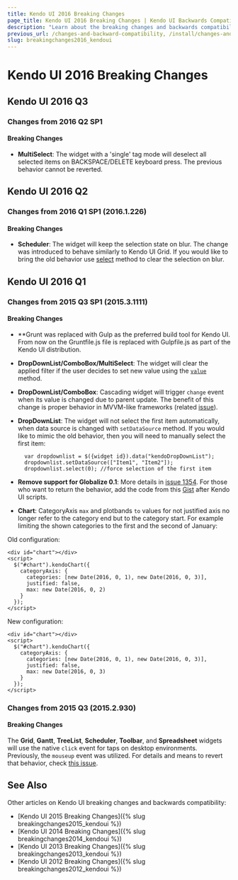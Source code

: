 ```yaml
---
title: Kendo UI 2016 Breaking Changes
page_title: Kendo UI 2016 Breaking Changes | Kendo UI Backwards Compatibility
description: "Learn about the breaking changes and backwards compatibility released by Kendo UI in 2016."
previous_url: /changes-and-backward-compatibility, /install/changes-and-backward-compatibility, /backward-compatibility
slug: breakingchanges2016_kendoui
---
```


# Kendo UI 2016 Breaking Changes

## Kendo UI 2016 Q3

### Changes from 2016 Q2 SP1

#### Breaking Changes

* **MultiSelect**: The widget with a 'single' tag mode will deselect all selected items on BACKSPACE/DELETE keyboard press. The previous behavior cannot be reverted.

## Kendo UI 2016 Q2

### Changes from 2016 Q1 SP1 (2016.1.226)

#### Breaking Changes

* **Scheduler**: The widget will keep the selection state on blur. The change was introduced to behave similarly to Kendo UI Grid. If you would like to bring the old behavior use [select](http://docs.telerik.com/kendo-ui/api/javascript/ui/scheduler#methods-select) method to clear the selection on blur.

## Kendo UI 2016 Q1

### Changes from 2015 Q3 SP1 (2015.3.1111)

#### Breaking Changes

* **Grunt was replaced with Gulp as the preferred build tool for Kendo UI. From now on the Gruntfile.js file is replaced with Gulpfile.js as part of the Kendo UI distribution.

* **DropDownList/ComboBox/MultiSelect**: The widget will clear the applied filter if the user decides to set new value using the [`value`](/api/javascript/ui/dropdownlist#methods-value) method.

* **DropDownList/ComboBox**: Cascading widget will trigger `change` event when its value is changed due to parent update. The benefit of this change is proper behavior in MVVM-like frameworks  (related [issue](https://github.com/telerik/kendo-ui-core/issues/661)).

* **DropDownList**: The widget will not select the first item automatically, when data source is changed with `setDataSource` method. If you would like to mimic the old behavior, then you will need to manually select the first item:

        var dropdownlist = $({widget id}).data("kendoDropDownList");
        dropdownlist.setDataSource(["Item1", "Item2"]);
        dropdownlist.select(0); //force selection of the first item

* **Remove support for Globalize 0.1**: More details in [issue 1354](https://github.com/telerik/kendo-ui-core/issues/1354).
For those who want to return the behavior, add the code from this [Gist](https://gist.github.com/ggkrustev/52bf4558ecd1794e5d94#file-kendo-ui-support-for-globalize-0-1) after Kendo UI scripts.

* **Chart**: CategoryAxis `max` and plotbands `to` values for not justified axis no longer refer to the category end but to the category start. For example limiting the shown categories to the first and the second of January:

Old configuration:

    <div id="chart"></div>
    <script>
      $("#chart").kendoChart({
        categoryAxis: {
          categories: [new Date(2016, 0, 1), new Date(2016, 0, 3)],
          justified: false,
          max: new Date(2016, 0, 2)
        }
      });
    </script>

New configuration:

    <div id="chart"></div>
    <script>
      $("#chart").kendoChart({
        categoryAxis: {
          categories: [new Date(2016, 0, 1), new Date(2016, 0, 3)],
          justified: false,
          max: new Date(2016, 0, 3)
        }
      });
    </script>

### Changes from 2015 Q3 (2015.2.930)

#### Breaking Changes

The  **Grid**, **Gantt**, **TreeList**, **Scheduler**, **Toolbar**, and **Spreadsheet** widgets will use the native `click` event for taps on desktop environments. Previously, the `mouseup` event was utilized. For details and means to revert that behavior, check [this issue](https://github.com/telerik/kendo-ui-core/issues/1176).

## See Also

Other articles on Kendo UI breaking changes and backwards compatibility:

* [Kendo UI 2015 Breaking Changes]({% slug breakingchanges2015_kendoui %})
* [Kendo UI 2014 Breaking Changes]({% slug breakingchanges2014_kendoui %})
* [Kendo UI 2013 Breaking Changes]({% slug breakingchanges2013_kendoui %})
* [Kendo UI 2012 Breaking Changes]({% slug breakingchanges2012_kendoui %})
